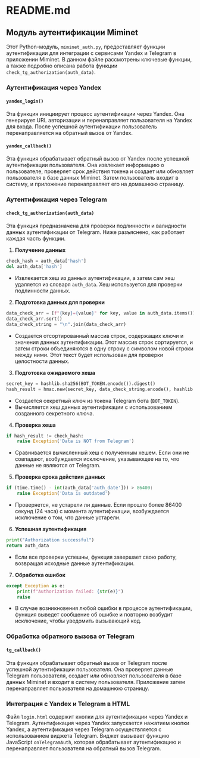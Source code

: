 # README.md

## Модуль аутентификации Miminet

Этот Python-модуль, `miminet_auth.py`, предоставляет функции аутентификации для интеграции с сервисами Yandex и Telegram в приложении Miminet. В данном файле рассмотрены ключевые функции, а также подробно описана работа функции `check_tg_authorization(auth_data)`.

### Аутентификация через Yandex

#### `yandex_login()`

Эта функция инициирует процесс аутентификации через Yandex. Она генерирует URL авторизации и перенаправляет пользователя на Yandex для входа. После успешной аутентификации пользователь перенаправляется на обратный вызов от Yandex.

#### `yandex_callback()`

Эта функция обрабатывает обратный вызов от Yandex после успешной аутентификации пользователя. Она извлекает информацию о пользователе, проверяет срок действия токена и создает или обновляет пользователя в базе данных Miminet. Затем пользователь входит в систему, и приложение перенаправляет его на домашнюю страницу.

### Аутентификация через Telegram

#### `check_tg_authorization(auth_data)`

Эта функция предназначена для проверки подлинности и валидности данных аутентификации от Telegram. Ниже разъяснено, как работает каждая часть функции.

1. **Получение данных**

```python
check_hash = auth_data['hash']
del auth_data['hash']
```

- Извлекается хеш из данных аутентификации, а затем сам хеш удаляется из словаря `auth_data`. Хеш используется для проверки подлинности данных.

2. **Подготовка данных для проверки**

```python
data_check_arr = [f"{key}={value}" for key, value in auth_data.items()]
data_check_arr.sort()
data_check_string = "\n".join(data_check_arr)
```

- Создается отсортированный массив строк, содержащих ключи и значения данных аутентификации. Этот массив строк сортируется, и затем строки объединяются в одну строку с символом новой строки между ними. Этот текст будет использован для проверки целостности данных.

3. **Подготовка ожидаемого хеша**

```python
secret_key = hashlib.sha256(BOT_TOKEN.encode()).digest()
hash_result = hmac.new(secret_key, data_check_string.encode(), hashlib.sha256).hexdigest()
```

- Создается секретный ключ из токена Telegram бота (`BOT_TOKEN`).
- Вычисляется хеш данных аутентификации с использованием созданного секретного ключа.

4. **Проверка хеша**

```python
if hash_result != check_hash:
    raise Exception('Data is NOT from Telegram')
```

- Сравнивается вычисленный хеш с полученным хешем. Если они не совпадают, возбуждается исключение, указывающее на то, что данные не являются от Telegram.

5. **Проверка срока действия данных**

```python
if (time.time() - int(auth_data['auth_date'])) > 86400:
    raise Exception('Data is outdated')
```

- Проверяется, не устарели ли данные. Если прошло более 86400 секунд (24 часа) с момента аутентификации, возбуждается исключение о том, что данные устарели.

6. **Успешная аутентификация**

```python
print("Authorization successful")
return auth_data
```

- Если все проверки успешны, функция завершает свою работу, возвращая исходные данные аутентификации.

7. **Обработка ошибок**

```python
except Exception as e:
    print(f"Authorization failed: {str(e)}")
    raise
```

- В случае возникновения любой ошибки в процессе аутентификации, функция выведет сообщение об ошибке и повторно возбудит исключение, чтобы уведомить вызывающий код.

### Обработка обратного вызова от Telegram

#### `tg_callback()`

Эта функция обрабатывает обратный вызов от Telegram после успешной аутентификации пользователя. Она проверяет данные Telegram пользователя, создает или обновляет пользователя в базе данных Miminet и входит в систему пользователя. Приложение затем перенаправляет пользователя на домашнюю страницу.

### Интеграция с Yandex и Telegram в HTML

Файл `login.html` содержит кнопки для аутентификации через Yandex и Telegram. Аутентификация через Yandex запускается нажатием кнопки Yandex, а аутентификация через Telegram осуществляется с использованием виджета Telegram. Виджет вызывает функцию JavaScript `onTelegramAuth`, которая обрабатывает аутентификацию и перенаправляет пользователя на обратный вызов Telegram.